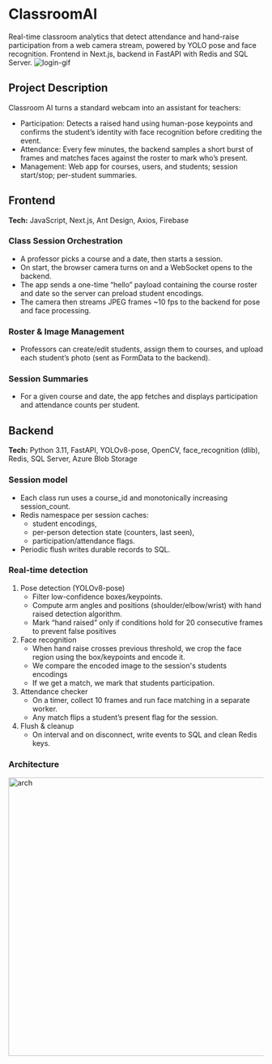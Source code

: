 # ClassroomAI
Real-time classroom analytics that detect attendance and hand-raise participation from a web camera stream, powered by YOLO pose and face recognition. Frontend in Next.js, backend in FastAPI with Redis and SQL Server.
![login-gif](https://github.com/user-attachments/assets/6be4afe8-e597-4f97-a751-47a86b23ed9e)


## Project Description
Classroom AI turns a standard webcam into an assistant for teachers:
* Participation: Detects a raised hand using human-pose keypoints and confirms the student’s identity with face recognition before crediting the event.
* Attendance: Every few minutes, the backend samples a short burst of frames and matches faces against the roster to mark who’s present.
* Management: Web app for courses, users, and students; session start/stop; per-student summaries.

## Frontend
**Tech:** JavaScript, Next.js, Ant Design, Axios, Firebase

### Class Session Orchestration
* A professor picks a course and a date, then starts a session.
* On start, the browser camera turns on and a WebSocket opens to the backend.
* The app sends a one-time “hello” payload containing the course roster and date so the server can preload student encodings.
* The camera then streams JPEG frames ~10 fps to the backend for pose and face processing.

### Roster & Image Management
* Professors can create/edit students, assign them to courses, and upload each student’s photo (sent as FormData to the backend).

### Session Summaries
* For a given course and date, the app fetches and displays participation and attendance counts per student.

## Backend
**Tech:** Python 3.11, FastAPI, YOLOv8-pose, OpenCV, face_recognition (dlib), Redis, SQL Server, Azure Blob Storage

### Session model
* Each class run uses a course_id and monotonically increasing session_count.
* Redis namespace per session caches:
  * student encodings,
  * per-person detection state (counters, last seen),
  * participation/attendance flags.
* Periodic flush writes durable records to SQL.

### Real-time detection
1. Pose detection (YOLOv8-pose)
    * Filter low-confidence boxes/keypoints.
    * Compute arm angles and positions (shoulder/elbow/wrist) with hand raised detection algorithm.
    * Mark “hand raised” only if conditions hold for 20 consecutive frames to prevent false positives
2. Face recognition
    * When hand raise crosses previous threshold, we crop the face region using the box/keypoints and encode it.
    * We compare the encoded image to the session's students encodings
    * If we get a match, we mark that students participation.
3. Attendance checker
    * On a timer, collect 10 frames and run face matching in a separate worker.
    * Any match flips a student’s present flag for the session.
4. Flush & cleanup
    * On interval and on disconnect, write events to SQL and clean Redis keys.

### Architecture
<img width="941" height="549" alt="arch" src="https://github.com/user-attachments/assets/b9680824-8049-4073-a320-7c552bec9044" />
